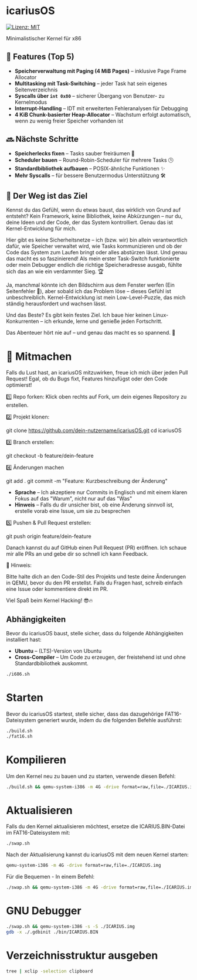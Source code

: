 # icariusOS

[![Lizenz: MIT](https://img.shields.io/badge/License-MIT-blue.svg)](https://opensource.org/licenses/MIT)

Minimalistischer Kernel für x86

## 🚀 Features (Top 5)

- **Speicherverwaltung mit Paging (4 MiB Pages)** – inklusive Page Frame Allocator
- **Multitasking mit Task-Switching** – jeder Task hat sein eigenes Seitenverzeichnis
- **Syscalls über `int 0x80`** – sicherer Übergang von Benutzer- zu Kernelmodus
- **Interrupt-Handling** – IDT mit erweiterten Fehleranalysen für Debugging
- **4 KiB Chunk-basierter Heap-Allocator** – Wachstum erfolgt automatisch, wenn zu wenig freier Speicher vorhanden ist

## 🔜 Nächste Schritte

- **Speicherlecks fixen** – Tasks sauber freiräumen 🧹
- **Scheduler bauen** – Round-Robin-Scheduler für mehrere Tasks 🕒
- **Standardbibliothek aufbauen** – POSIX-ähnliche Funktionen ✨
- **Mehr Syscalls** – für bessere Benutzermodus Unterstützung 🛠️

## 🎯 Der Weg ist das Ziel

Kennst du das Gefühl, wenn du etwas baust, das wirklich von Grund auf entsteht? Kein Framework, keine Bibliothek, keine Abkürzungen – nur du, deine Ideen und der Code, der das System kontrolliert. Genau das ist Kernel-Entwicklung für mich.

Hier gibt es keine Sicherheitsnetze – ich (bzw. wir) bin allein verantwortlich dafür, wie Speicher verwaltet wird, wie Tasks kommunizieren und ob der Code das System zum Laufen bringt oder alles abstürzen lässt. Und genau das macht es so faszinierend! Als mein erster Task-Switch funktionierte oder mein Debugger endlich die richtige Speicheradresse ausgab, fühlte sich das an wie ein verdammter Sieg. 🏆

Ja, manchmal könnte ich den Bildschirm aus dem Fenster werfen (Ein Seitenfehler 👀), aber sobald ich das Problem löse – dieses Gefühl ist unbeschreiblich. Kernel-Entwicklung ist mein Low-Level-Puzzle, das mich ständig herausfordert und wachsen lässt.

Und das Beste? Es gibt kein festes Ziel. Ich baue hier keinen Linux-Konkurrenten – ich erkunde, lerne und genieße jeden Fortschritt.

Das Abenteuer hört nie auf – und genau das macht es so spannend. 🚀

# 🤝 Mitmachen

Falls du Lust hast, an icariusOS mitzuwirken, freue ich mich über jeden Pull Request! Egal, ob du Bugs fixt, Features hinzufügst oder den Code optimierst!

1️⃣ Repo forken:
Klick oben rechts auf Fork, um dein eigenes Repository zu erstellen.

2️⃣ Projekt klonen:

git clone https://github.com/dein-nutzername/icariusOS.git
cd icariusOS

3️⃣ Branch erstellen:

git checkout -b feature/dein-feature

4️⃣ Änderungen machen

git add .
git commit -m "Feature: Kurzbeschreibung der Änderung"

- **Sprache** – Ich akzeptiere nur Commits in Englisch und mit einem klaren Fokus auf das "Warum", nicht nur auf das "Was"
- **Hinweis** – Falls du dir unsicher bist, ob eine Änderung sinnvoll ist, erstelle vorab eine Issue, um sie zu besprechen

5️⃣ Pushen & Pull Request erstellen:

git push origin feature/dein-feature

Danach kannst du auf GitHub einen Pull Request (PR) eröffnen. Ich schaue mir alle PRs an und gebe dir so schnell ich kann Feedback.

📌 Hinweis:

Bitte halte dich an den Code-Stil des Projekts und teste deine Änderungen in QEMU, bevor du den PR erstellst. Falls du Fragen hast, schreib einfach eine Issue oder kommentiere direkt im PR.

Viel Spaß beim Kernel Hacking! 😎🔥

## Abhängigkeiten

Bevor du icariusOS baust, stelle sicher, dass du folgende Abhängigkeiten installiert hast:

- **Ubuntu** – (LTS)-Version von Ubuntu 
- **Cross-Compiler** – Um Code zu erzeugen, der freistehend ist und ohne Standardbibliothek auskommt.

```bash
./i686.sh
```

# Starten

Bevor du icariusOS startest, stelle sicher, dass das dazugehörige FAT16-Dateisystem generiert wurde, indem du die folgenden Befehle ausführst:

```bash
./build.sh
./fat16.sh
```

# Kompilieren

Um den Kernel neu zu bauen und zu starten, verwende diesen Befehl:

```bash
./build.sh && qemu-system-i386 -m 4G -drive format=raw,file=./ICARIUS.img
```

# Aktualisieren

Falls du den Kernel aktualisieren möchtest, ersetze die ICARIUS.BIN-Datei im FAT16-Dateisystem mit:

```bash
./swap.sh 
```
Nach der Aktualisierung kannst du icariusOS mit dem neuen Kernel starten:

```bash
qemu-system-i386 -m 4G -drive format=raw,file=./ICARIUS.img
```

Für die Bequemen - In einem Befehl:

```bash
./swap.sh && qemu-system-i386 -m 4G -drive format=raw,file=./ICARIUS.img
```

# GNU Debugger

```bash
./swap.sh && qemu-system-i386 -s -S ./ICARIUS.img
gdb -x ./.gdbinit ./bin/ICARIUS.BIN
```

# Verzeichnisstruktur ausgeben

```bash
tree | xclip -selection clipboard
```
